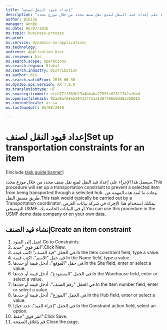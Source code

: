 ```yaml
--- 
title: "إعداد قيود النقل لصنف"
description: "سيعمل هذا الإجراء على إعداد قيد النقل لمنع نقل صنف محدد من خلال موزع محدد."
author: BibiSp
manager: AnnBe
ms.date: 06/07/2016
ms.topic: business-process
ms.prod: 
ms.service: dynamics-ax-applications
ms.technology: 
audience: Application User
ms.reviewer: bis
ms.search.scope: Operations
ms.search.region: Global
ms.search.industry: Distribution
ms.author: bis
ms.search.validFrom: 2016-06-30
ms.dyn365.ops.version: AX 7.0.0
ms.translationtype: HT
ms.sourcegitcommit: efcb77ff883b29a4bbaba27551e02311742afbbd
ms.openlocfilehash: 92ad8afe8eb2943377a1a130f466b0dd833b8015
ms.contentlocale: ar-sa
ms.lasthandoff: 05/08/2018

---
```

# <a name="set-up-transportation-constraints-for-an-item"></a><span data-ttu-id="80021-103">إعداد قيود النقل لصنف</span><span class="sxs-lookup"><span data-stu-id="80021-103">Set up transportation constraints for an item</span></span>

[!include [task guide banner](../../includes/task-guide-banner.md)]

<span data-ttu-id="80021-104">سيعمل هذا الإجراء على إعداد قيد النقل لمنع نقل صنف محدد من خلال موزع محدد.</span><span class="sxs-lookup"><span data-stu-id="80021-104">This procedure will set up a transportation constraint to prevent a selected item from being transported through a selected hub.</span></span> <span data-ttu-id="80021-105">وعادة ما تُنفذ هذه المهمة عن طريق منسق النقل.</span><span class="sxs-lookup"><span data-stu-id="80021-105">This task would typically be carried out by a Transportation coordinator.</span></span> <span data-ttu-id="80021-106">يمكنك استخدام هذا الإجراء في شركة بيانات العرض التوضيحي USMF، أو في البيانات الخاصة بك.</span><span class="sxs-lookup"><span data-stu-id="80021-106">You can use this procedure in the USMF demo data company or on your own data.</span></span>


## <a name="create-an-item-constraint"></a><span data-ttu-id="80021-107">إنشاء قيد الصنف</span><span class="sxs-lookup"><span data-stu-id="80021-107">Create an item constraint</span></span>
1. <span data-ttu-id="80021-108">انتقل إلى القيود.</span><span class="sxs-lookup"><span data-stu-id="80021-108">Go to Constraints.</span></span>
2. <span data-ttu-id="80021-109">انقر فوق "جديد".</span><span class="sxs-lookup"><span data-stu-id="80021-109">Click New.</span></span>
3. <span data-ttu-id="80021-110">في الحقل "قيد الصنف" اكتب قيمة.</span><span class="sxs-lookup"><span data-stu-id="80021-110">In the Item constraint field, type a value.</span></span>
4. <span data-ttu-id="80021-111">في حقل "الاسم"، اكتب قيمة.</span><span class="sxs-lookup"><span data-stu-id="80021-111">In the Name field, type a value.</span></span>
5. <span data-ttu-id="80021-112">في حقل "الموقع"، أدخل قيمة أو حددها.</span><span class="sxs-lookup"><span data-stu-id="80021-112">In the Site field, enter or select a value.</span></span>
6. <span data-ttu-id="80021-113">في الحقل "المستودع"، أدخل قيمة أو حددها.</span><span class="sxs-lookup"><span data-stu-id="80021-113">In the Warehouse field, enter or select a value.</span></span>
7. <span data-ttu-id="80021-114">في الحقل "رقم الصنف"، أدخل قيمة أو حددها.</span><span class="sxs-lookup"><span data-stu-id="80021-114">In the Item number field, enter or select a value.</span></span>
8. <span data-ttu-id="80021-115">في الحقل "الموزع"، أدخل قيمة أو حددها.</span><span class="sxs-lookup"><span data-stu-id="80021-115">In the Hub field, enter or select a value.</span></span>
9. <span data-ttu-id="80021-116">في الحقل "إجراء القيد"، حدد خيارًا.</span><span class="sxs-lookup"><span data-stu-id="80021-116">In the Constraint action field, select an option.</span></span>
10. <span data-ttu-id="80021-117">انقر فوق "حفظ".</span><span class="sxs-lookup"><span data-stu-id="80021-117">Click Save.</span></span>
11. <span data-ttu-id="80021-118">قم بإغلاق الصفحة.</span><span class="sxs-lookup"><span data-stu-id="80021-118">Close the page.</span></span>


